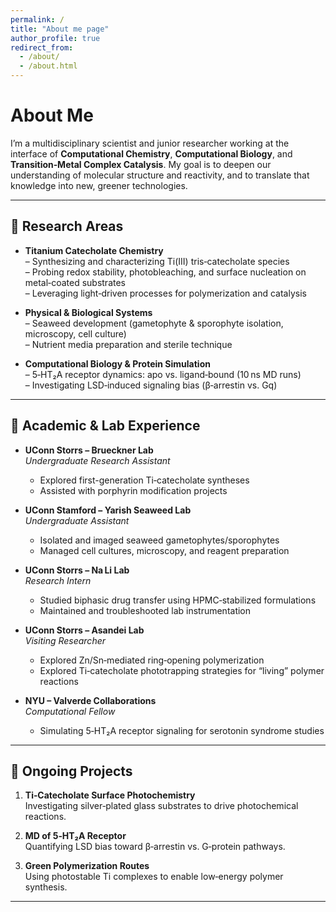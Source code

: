 ```yaml
---
permalink: /
title: "About me page"
author_profile: true
redirect_from: 
  - /about/
  - /about.html
---
```


# About Me

I’m a multidisciplinary scientist and junior researcher working at the interface of **Computational Chemistry**, **Computational Biology**, and **Transition‑Metal Complex Catalysis**. My goal is to deepen our understanding of molecular structure and reactivity, and to translate that knowledge into new, greener technologies.

---

## 🔬 Research Areas

- **Titanium Catecholate Chemistry**  
  – Synthesizing and characterizing Ti(III) tris‑catecholate species  
  – Probing redox stability, photobleaching, and surface nucleation on metal‑coated substrates  
  – Leveraging light‑driven processes for polymerization and catalysis

- **Physical & Biological Systems**  
  – Seaweed development (gametophyte & sporophyte isolation, microscopy, cell culture)  
  – Nutrient media preparation and sterile technique

- **Computational Biology & Protein Simulation**  
  – 5‑HT₂A receptor dynamics: apo vs. ligand‑bound (10 ns MD runs)  
  – Investigating LSD‑induced signaling bias (β‑arrestin vs. Gq)

---

## 🏫 Academic & Lab Experience

- **UConn Storrs – Brueckner Lab**  
  *Undergraduate Research Assistant*  
  - Explored first-generation Ti‑catecholate syntheses  
  - Assisted with porphyrin modification projects

- **UConn Stamford – Yarish Seaweed Lab**  
  *Undergraduate Assistant*  
  - Isolated and imaged seaweed gametophytes/sporophytes  
  - Managed cell cultures, microscopy, and reagent preparation

- **UConn Storrs – Na Li Lab**  
  *Research Intern*  
  - Studied biphasic drug transfer using HPMC‑stabilized formulations  
  - Maintained and troubleshooted lab instrumentation

- **UConn Storrs – Asandei Lab**  
  *Visiting Researcher*  
  - Explored Zn/Sn‑mediated ring‑opening polymerization  
  - Explored Ti‑catecholate phototrapping strategies for “living” polymer reactions

- **NYU – Valverde Collaborations**  
  *Computational Fellow*  
  - Simulating 5‑HT₂A receptor signaling for serotonin syndrome studies  

---

## 🔗 Ongoing Projects

1. **Ti‑Catecholate Surface Photochemistry**  
   Investigating silver‑plated glass substrates to drive photochemical reactions.

2. **MD of 5‑HT₂A Receptor**  
   Quantifying LSD bias toward β‑arrestin vs. G‑protein pathways.

3. **Green Polymerization Routes**  
   Using photostable Ti complexes to enable low‑energy polymer synthesis.

---

